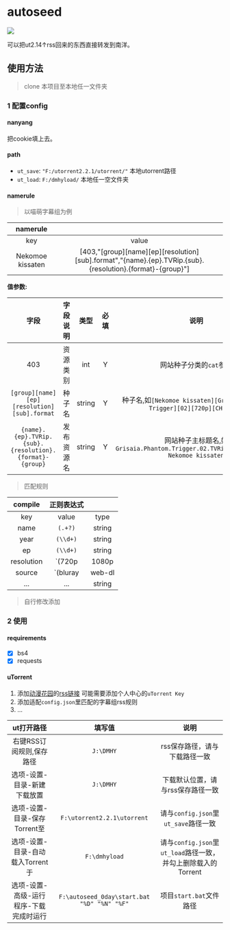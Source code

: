# autoseed
![](https://img.shields.io/badge/python-3.7-red.svg)

可以把ut2.14↑rss回来的东西直接转发到南洋。

## 使用方法

> clone 本项目至本地任一文件夹

### 1 配置config

#### nanyang

把cookie填上去。

#### path

* `ut_save`: `"F:/utorrent2.2.1/utorrent/"`  本地utorrent路径
* `ut_load`: `F:/dmhyload/` 本地任一空文件夹

#### namerule

> 以喵萌字幕组为例

|namerule||
|:---:|:---:|
|key|value|
|Nekomoe kissaten|[403,"[group][name][ep][resolution][sub].format","{name}.{ep}.TVRip.{sub}.{resolution}.{format}-{group}"]|

**值参数:**

|字段|字段说明|类型|必填|说明|
|:---:|:---:|:---:|:---:|:---:|
|403|资源类别|int|Y|网站种子分类的`cat`参数|
|`[group][name][ep][resolution][sub].format`|种子名|string|Y|种子名,如`[Nekomoe kissaten][Grisaia Phantom Trigger][02][720p][CHS].mp4`|
|`{name}.{ep}.TVRip.{sub}.{resolution}.{format}-{group}`|发布资源名|string|Y|网站种子主标题名,如`Grisaia.Phantom.Trigger.02.TVRip.CHS.720p.mp4-Nekomoe kissaten`|

> 匹配规则

|compile|正则表达式||
|:---:|:---:|:---:|
|key|value|type|
|name|`(.+?)`|string|
|year|`(\\d+)`|string|
|ep|`(\\d+)`|string|
|resolution|`(720p|1080p|2160p)`|string|
|source|`(bluray|web-dl|bdrip)`|string|
|...|...|string|

>自行修改添加

### 2 使用

#### requirements
- [x] bs4
- [x] requests

#### uTorrent

1. 添加[动漫花园](share.dmhy.org)的[rss链接](https://share.dmhy.org/topics/rss/sort_id/2/rss.xml) 可能需要添加个人中心的`uTorrent Key`
2. 添加适配`config.json`里匹配的字幕组rss规则
3. ...

|ut打开路径|填写值|说明|
|:---:|:---:|:---:|
|右键RSS订阅规则,保存路径|`J:\DMHY`|rss保存路径，请与下载路径一致|
|选项-设置-目录-新建下载放置|`J:\DMHY`|下载默认位置，请与rss保存路径一致|
|选项-设置-目录-保存Torrent至|`F:\utorrent2.2.1\utorrent`|请与`config.json`里`ut_save`路径一致|
|选项-设置-目录-自动载入Torrent于|`F:\dmhyload`|请与`config.json`里`ut_load`路径一致，并勾上删除载入的Torrent|
|选项-设置-高级-运行程序-下载完成时运行|`F:\autoseed_0day\start.bat "%D" "%N" "%F"`|项目`start.bat`文件路径|
